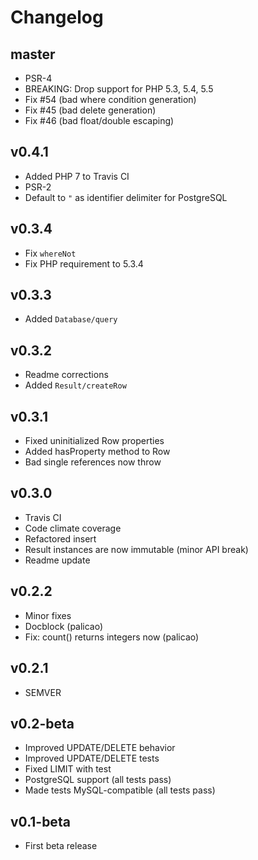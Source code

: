 # Changelog

## master

- PSR-4
- BREAKING: Drop support for PHP 5.3, 5.4, 5.5
- Fix #54 (bad where condition generation)
- Fix #45 (bad delete generation)
- Fix #46 (bad float/double escaping)

## v0.4.1

- Added PHP 7 to Travis CI
- PSR-2
- Default to `"` as identifier delimiter for PostgreSQL

## v0.3.4

- Fix `whereNot`
- Fix PHP requirement to 5.3.4

## v0.3.3

- Added `Database/query`

## v0.3.2

- Readme corrections
- Added `Result/createRow`

## v0.3.1

- Fixed uninitialized Row properties
- Added hasProperty method to Row
- Bad single references now throw

## v0.3.0

- Travis CI
- Code climate coverage
- Refactored insert
- Result instances are now immutable (minor API break)
- Readme update

## v0.2.2

- Minor fixes
- Docblock (palicao)
- Fix: count() returns integers now (palicao)

## v0.2.1

- SEMVER

## v0.2-beta

- Improved UPDATE/DELETE behavior
- Improved UPDATE/DELETE tests
- Fixed LIMIT with test
- PostgreSQL support (all tests pass)
- Made tests MySQL-compatible (all tests pass)

## v0.1-beta

- First beta release

